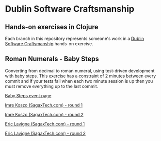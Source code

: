 # Dublin Software Craftsmanship

## Hands-on exercises in Clojure

Each branch in this repository represents someone's work in a 
[Dublin Software Craftsmanship](http://www.meetup.com/TechMeetupspace/)
hands-on exercise.

## Roman Numerals - Baby Steps

Converting from decimal to roman numeral, using test-driven development
with baby steps. This exercise has a constraint of 2 minutes between every
commit and if your tests fail when each two minute session is up then you
must remove everything up to the last commit.

[Baby Steps event page](http://www.meetup.com/TechMeetupspace/events/228324469/)

[Imre Koszo (SagaxTech.com) - round 1](http://github.com/ericlavigne/handson-clojure/tree/roman-imrekoszo-round1)

[Imre Koszo (SagaxTech.com) - round 2](http://github.com/ericlavigne/handson-clojure/tree/roman-imrekoszo-round2)

[Eric Lavigne (SagaxTech.com) - round 1](http://github.com/ericlavigne/handson-clojure/tree/roman-ericlavigne-round1)

[Eric Lavigne (SagaxTech.com) - round 2](http://github.com/ericlavigne/handson-clojure/tree/roman-ericlavigne-round2)

